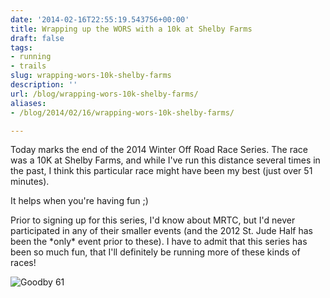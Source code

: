 ```yaml
---
date: '2014-02-16T22:55:19.543756+00:00'
title: Wrapping up the WORS with a 10k at Shelby Farms
draft: false
tags:
- running
- trails
slug: wrapping-wors-10k-shelby-farms
description: ''
url: /blog/wrapping-wors-10k-shelby-farms/
aliases:
- /blog/2014/02/16/wrapping-wors-10k-shelby-farms/

---
```


Today marks the end of the 2014 Winter Off Road Race Series.
The race was a 10K at Shelby Farms, and
while I've run this distance several times in the past, I think this particular
race might have been my best (just over 51 minutes).

It helps when you're having fun ;)

Prior to signing up for this series, I'd know about MRTC,
but I'd never participated in any of their smaller events (and the 2012 St.
Jude Half has been the \*only\* event prior to these). I have to admit that this
series has been so much fun, that I'll definitely be running more of these
kinds of races!

![Goodby 61](https://photos-3.dropbox.com/t/0/AACCrkE4c7ml726bGfEvnDaZg8foIqX4mPQPlS4jEM2DdA/12/6417511/jpeg/1024x768/3/1392595200/0/2/2014-02-16%2016.08.55-2.jpg/VXbeFqHu\_4QJpcHHPvN6uF0H3vT22K81FLvA0s6l-BY)
